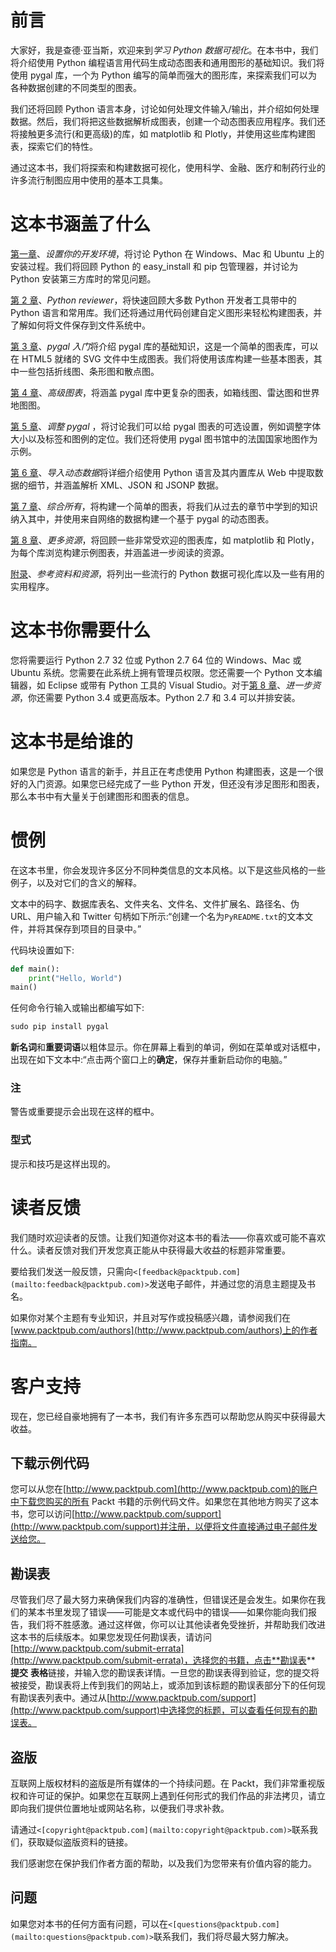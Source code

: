 # 前言

大家好，我是查德·亚当斯，欢迎来到*学习 Python 数据可视化*。在本书中，我们将介绍使用 Python 编程语言用代码生成动态图表和通用图形的基础知识。我们将使用 pygal 库，一个为 Python 编写的简单而强大的图形库，来探索我们可以为各种数据创建的不同类型的图表。

我们还将回顾 Python 语言本身，讨论如何处理文件输入/输出，并介绍如何处理数据。然后，我们将把这些数据解析成图表，创建一个动态图表应用程序。我们还将接触更多流行(和更高级)的库，如 matplotlib 和 Plotly，并使用这些库构建图表，探索它们的特性。

通过这本书，我们将探索和构建数据可视化，使用科学、金融、医疗和制药行业的许多流行制图应用中使用的基本工具集。

# 这本书涵盖了什么

[第一章](1.html "Chapter 1. Setting Up Your Development Environment")、*设置你的开发环境*，将讨论 Python 在 Windows、Mac 和 Ubuntu 上的安装过程。我们将回顾 Python 的 easy_install 和 pip 包管理器，并讨论为 Python 安装第三方库时的常见问题。

[第 2 章](2.html "Chapter 2. Python Refresher")、*Python reviewer*，将快速回顾大多数 Python 开发者工具带中的 Python 语言和常用库。我们还将通过用代码创建自定义图形来轻松构建图表，并了解如何将文件保存到文件系统中。

[第 3 章](3.html "Chapter 3. Getting Started with pygal")、*pygal 入门*将介绍 pygal 库的基础知识，这是一个简单的图表库，可以在 HTML5 就绪的 SVG 文件中生成图表。我们将使用该库构建一些基本图表，其中一些包括折线图、条形图和散点图。

[第 4 章](4.html "Chapter 4. Advanced Charts")、*高级图表*，将涵盖 pygal 库中更复杂的图表，如箱线图、雷达图和世界地图图。

[第 5 章](5.html "Chapter 5. Tweaking pygal")、*调整 pygal* ，将讨论我们可以给 pygal 图表的可选设置，例如调整字体大小以及标签和图例的定位。我们还将使用 pygal 图书馆中的法国国家地图作为示例。

[第 6 章](6.html "Chapter 6. Importing Dynamic Data")、*导入动态数据*将详细介绍使用 Python 语言及其内置库从 Web 中提取数据的细节，并涵盖解析 XML、JSON 和 JSONP 数据。

[第 7 章](7.html "Chapter 7. Putting It All Together")、*综合所有*，将构建一个简单的图表，将我们从过去的章节中学到的知识纳入其中，并使用来自网络的数据构建一个基于 pygal 的动态图表。

[第 8 章](8.html "Chapter 8. Further Resources")、*更多资源*，将回顾一些非常受欢迎的图表库，如 matplotlib 和 Plotly，为每个库浏览构建示例图表，并涵盖进一步阅读的资源。

[附录](9.html "Appendix A. References and Resources")、*参考资料和资源*，将列出一些流行的 Python 数据可视化库以及一些有用的实用程序。

# 这本书你需要什么

您将需要运行 Python 2.7 32 位或 Python 2.7 64 位的 Windows、Mac 或 Ubuntu 系统。您需要在此系统上拥有管理员权限。您还需要一个 Python 文本编辑器，如 Eclipse 或带有 Python 工具的 Visual Studio。对于[第 8 章](8.html "Chapter 8. Further Resources")、*进一步资源*，你还需要 Python 3.4 或更高版本。Python 2.7 和 3.4 可以并排安装。

# 这本书是给谁的

如果您是 Python 语言的新手，并且正在考虑使用 Python 构建图表，这是一个很好的入门资源。如果您已经完成了一些 Python 开发，但还没有涉足图形和图表，那么本书中有大量关于创建图形和图表的信息。

# 惯例

在这本书里，你会发现许多区分不同种类信息的文本风格。以下是这些风格的一些例子，以及对它们的含义的解释。

文本中的码字、数据库表名、文件夹名、文件名、文件扩展名、路径名、伪 URL、用户输入和 Twitter 句柄如下所示:“创建一个名为`PyREADME.txt`的文本文件，并将其保存到项目的目录中。”

代码块设置如下:

```py
def main():
    print("Hello, World")
main()
```

任何命令行输入或输出都编写如下:

```py
sudo pip install pygal

```

**新名词**和**重要词语**以粗体显示。你在屏幕上看到的单词，例如在菜单或对话框中，出现在如下文本中:“点击两个窗口上的**确定**，保存并重新启动你的电脑。”

### 注

警告或重要提示会出现在这样的框中。

### 型式

提示和技巧是这样出现的。

# 读者反馈

我们随时欢迎读者的反馈。让我们知道你对这本书的看法——你喜欢或可能不喜欢什么。读者反馈对我们开发您真正能从中获得最大收益的标题非常重要。

要给我们发送一般反馈，只需向`<[feedback@packtpub.com](mailto:feedback@packtpub.com)>`发送电子邮件，并通过您的消息主题提及书名。

如果你对某个主题有专业知识，并且对写作或投稿感兴趣，请参阅我们在[www.packtpub.com/authors](http://www.packtpub.com/authors)上的作者指南。

# 客户支持

现在，您已经自豪地拥有了一本书，我们有许多东西可以帮助您从购买中获得最大收益。

## 下载示例代码

您可以从您在[http://www.packtpub.com](http://www.packtpub.com)的账户中下载您购买的所有 Packt 书籍的示例代码文件。如果您在其他地方购买了这本书，您可以访问[http://www.packtpub.com/support](http://www.packtpub.com/support)并注册，以便将文件直接通过电子邮件发送给您。

## 勘误表

尽管我们尽了最大努力来确保我们内容的准确性，但错误还是会发生。如果你在我们的某本书里发现了错误——可能是文本或代码中的错误——如果你能向我们报告，我们将不胜感激。通过这样做，你可以让其他读者免受挫折，并帮助我们改进这本书的后续版本。如果您发现任何勘误表，请访问[http://www.packtpub.com/submit-errata](http://www.packtpub.com/submit-errata)，选择您的书籍，点击**勘误表** **提交** **表格**链接，并输入您的勘误表详情。一旦您的勘误表得到验证，您的提交将被接受，勘误表将上传到我们的网站上，或添加到该标题的勘误表部分下的任何现有勘误表列表中。通过从[http://www.packtpub.com/support](http://www.packtpub.com/support)中选择您的标题，可以查看任何现有的勘误表。

## 盗版

互联网上版权材料的盗版是所有媒体的一个持续问题。在 Packt，我们非常重视版权和许可证的保护。如果您在互联网上遇到任何形式的我们作品的非法拷贝，请立即向我们提供位置地址或网站名称，以便我们寻求补救。

请通过`<[copyright@packtpub.com](mailto:copyright@packtpub.com)>`联系我们，获取疑似盗版资料的链接。

我们感谢您在保护我们作者方面的帮助，以及我们为您带来有价值内容的能力。

## 问题

如果您对本书的任何方面有问题，可以在`<[questions@packtpub.com](mailto:questions@packtpub.com)>`联系我们，我们将尽最大努力解决。